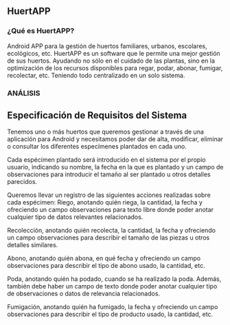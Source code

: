 ## HuertAPP
### ¿Qué es HuertAPP? 
Android APP para la gestión de huertos familiares, urbanos, escolares, ecológicos, etc.
HuertAPP es un software que le permite una mejor gestión de sus huertos. 
Ayudando no sólo en el cuidado de las plantas, 
sino en la optimización de los recursos disponibles 
para regar, podar, abonar, fumigar, recolectar, etc. 
Teniendo todo centralizado en un solo sistema. 

### ANÁLISIS
## Especificación de Requisitos del Sistema 

Tenemos uno o más huertos que queremos gestionar
a través de una aplicación para Android
y necesitamos poder dar de alta, modificar, eliminar o consultar 
los diferentes especímenes plantados en cada uno.  

Cada espécimen plantado será introducido en el sistema por el propio usuario, 
indicando su nombre, la fecha en la que es plantado y un campo de observaciones 
para introducir el tamaño al ser plantado u otros detalles parecidos.

Queremos llevar un registro de las siguientes acciones realizadas sobre cada espécimen: 
Riego, anotando quién riega, la cantidad, la fecha 
y ofreciendo un campo observaciones para texto libre 
donde poder anotar cualquier tipo de datos relevantes relacionados. 

Recolección, anotando quién recolecta, la cantidad, la fecha 
y ofreciendo un campo observaciones para describir el tamaño de las piezas u otros detalles similares. 

Abono, anotando quién abona, en qué fecha y ofreciendo un campo observaciones 
para describir el tipo de abono usado, la cantidad, etc. 

Poda, anotando quién ha podado, cuando se ha realizado la poda. 
Además, también debe haber un campo de texto donde poder anotar
cualquier tipo de observaciones o datos de relevancia relacionados.

Fumigación, anotando quién ha fumigado, la fecha y ofreciendo un campo observaciones 
para describir el tipo de producto usado, la cantidad, etc. 
